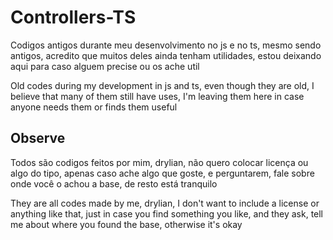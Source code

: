 # Controllers-TS

Codigos antigos durante meu desenvolvimento no js e no ts, mesmo sendo antigos, acredito que muitos deles ainda tenham utilidades, estou deixando aqui para caso alguem precise ou os ache util

Old codes during my development in js and ts, even though they are old, I believe that many of them still have uses, I'm leaving them here in case anyone needs them or finds them useful

## Observe

Todos são codigos feitos por mim, drylian, não quero colocar licença ou algo do tipo, apenas caso ache algo que goste, e perguntarem, fale sobre onde você o achou a base, de resto está tranquilo

They are all codes made by me, drylian, I don't want to include a license or anything like that, just in case you find something you like, and they ask, tell me about where you found the base, otherwise it's okay